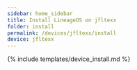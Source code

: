 ```yaml
---
sidebar: home_sidebar
title: Install LineageOS on jfltexx
folder: install
permalink: /devices/jfltexx/install
device: jfltexx
---
```

{% include templates/device_install.md %}
